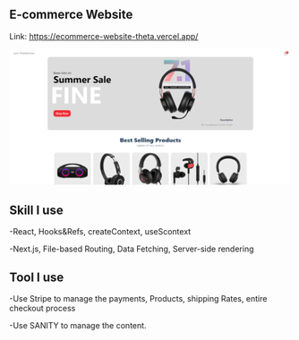## E-commerce Website

Link: https://ecommerce-website-theta.vercel.app/

![screenshot](https://github.com/LyonWang25/ecommerce_website/blob/main/Desktop.png)

## Skill I use

-React, Hooks&Refs, createContext, useScontext

-Next.js, File-based Routing, Data Fetching, Server-side rendering

## Tool I use

-Use Stripe to manage the payments, Products, shipping Rates, entire checkout process


-Use SANITY to manage the content.
